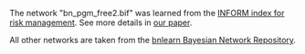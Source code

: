 The network "bn_pgm_free2.bif" was learned from the [INFORM index for risk management](https://drmkc.jrc.ec.europa.eu/inform-index). See more details in [our paper](https://arxiv.org/abs/2206.08687).

All other networks are taken from the [bnlearn Bayesian Network Repository](https://www.bnlearn.com/bnrepository/).